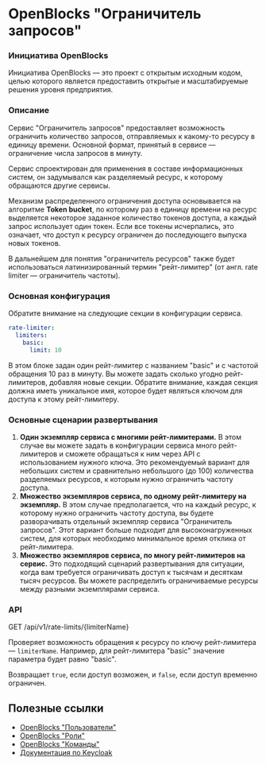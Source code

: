 # OpenBlocks "Ограничитель запросов"

### Инициатива OpenBlocks

Инициатива OpenBlocks &mdash; это проект с открытым исходным кодом, целью которого
является предоставить открытые и масштабируемые решения уровня предприятия.

### Описание

Сервис "Ограничитель запросов" предоставляет возможность ограничить количество запросов,
отправляемых к какому-то ресурсу в единицу времени. Основной формат, принятый в сервисе &mdash;
ограничение числа запросов в минуту.

Сервис спроектирован для применения в составе информационных систем, он задумывался как разделяемый
ресурс, к которому обращаются другие сервисы. 

Механизм распределенного ограничения доступа
основывается на алгоритме **Token bucket**, по которому раз в единицу времени на ресурс выделяется 
некоторое заданное количество токенов доступа, а каждый запрос использует один токен. Если все токены
исчерпались, это означает, что доступ к ресурсу ограничен до последующего выпуска новых токенов.

В дальнейшем для понятия "ограничитель ресурсов" также будет использоваться латинизированный
термин "рейт-лимитер" (от англ. rate limiter &mdash; ограничитель частоты).

### Основная конфигурация

Обратите внимание на следующие секции в конфигурации сервиса.

```yaml
rate-limiter:
  limiters:
    basic:
      limit: 10
```

В этом блоке задан один рейт-лимитер с названием "basic" и с частотой обращения 10 раз в минуту.
Вы можете задать сколько угодно рейт-лимитеров, добавляя новые секции. Обратите внимание, каждая секция
должна иметь уникальное имя, которое будет являться ключом для доступа к этому рейт-лимитеру.

### Основные сценарии развертывания

1. **Один экземпляр сервиса с многими рейт-лимитерами.**
В этом случае вы можете задать в конфигурации сервиса много рейт-лимитеров и сможете обращаться
к ним через API с использованием нужного ключа. Это рекомендуемый вариант для небольших систем и 
сравнительно небольшого (до 100) количества разделяемых ресурсов, к которым нужно ограничить частоту
доступа.
2. **Множество экземпляров сервиса, по одному рейт-лимитеру на экземпляр.**
В этом случае предполагается, что на каждый ресурс, к которому нужно ограничить частоту доступа,
вы будете разворачивать отдельный экземпляр сервиса "Ограничитель запросов". Этот вариант больше
подходит для высоконагруженных систем, для которых необходимо минимальное время отклика от рейт-лимитера.
3. **Множество экземпляров сервиса, по многу рейт-лимитеров на сервис.**
Это подходящий сценарий развертывания для ситуации, когда вам требуется ограничивать доступ
к тысячам и десяткам тысяч ресурсов. Вы можете распределить ограничиваемые ресурсы между
разными экземплярами сервиса.


### API

GET /api/v1/rate-limits/{limiterName}

Проверяет возможность обращения к ресурсу по ключу рейт-лимитера &mdash; `limiterName`. Например, для рейт-лимитера
"basic" значение параметра будет равно "basic".

Возвращает `true`, если доступ возможен, и `false`, если доступ временно ограничен.





## Полезные ссылки
* [OpenBlocks "Пользователи"](https://github.com/IgorIvkin/openblocks-users)
* [OpenBlocks "Роли"](https://github.com/IgorIvkin/openblocks-roles)
* [OpenBlocks "Команды"](https://github.com/IgorIvkin/openblocks-teams)
* [Документация по Keycloak](https://www.keycloak.org/documentation)